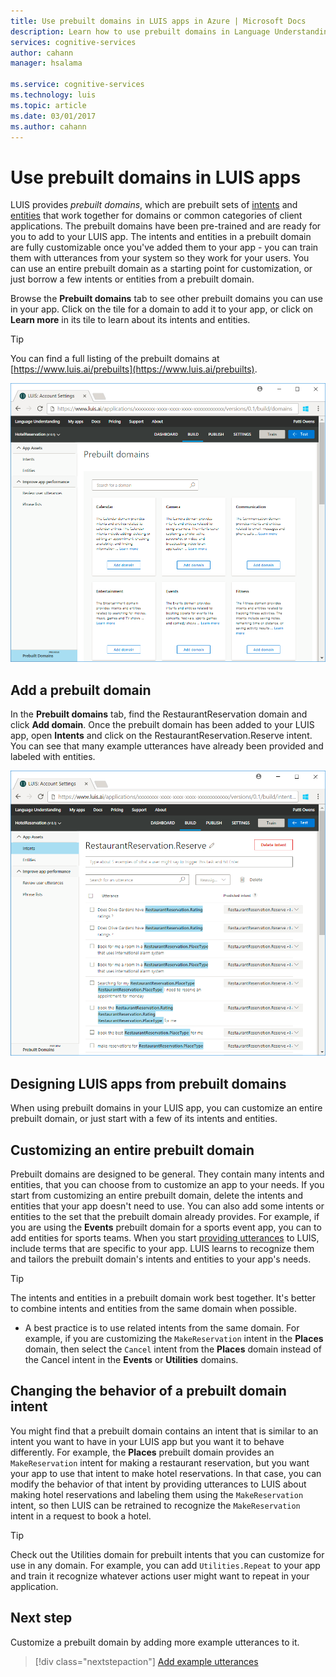 ```yaml
---
title: Use prebuilt domains in LUIS apps in Azure | Microsoft Docs
description: Learn how to use prebuilt domains in Language Understanding Intelligent Service (LUIS) applications.
services: cognitive-services
author: cahann
manager: hsalama

ms.service: cognitive-services
ms.technology: luis
ms.topic: article
ms.date: 03/01/2017
ms.author: cahann
---
```


# Use prebuilt domains in LUIS apps  

LUIS provides *prebuilt domains*, which are prebuilt sets of [intents](Add-intents.md) and [entities](luis-concept-entity-types.md) that work together for domains or common categories of client applications. 
The prebuilt domains have been pre-trained and are ready for you to add to your LUIS app. The intents and entities in a prebuilt domain are fully customizable once you've added them to your app - you can train them with utterances from your system so they work for your users.  You can use an entire prebuilt domain as a starting point for customization, or just borrow a few intents or entities from a prebuilt domain. 

Browse the **Prebuilt domains** tab to see other prebuilt domains you can use in your app. Click on the tile for a domain to add it to your app, or click on **Learn more** in its tile to learn about its intents and entities.

> [!TIP]
> You can find a full listing of the prebuilt domains at [https://www.luis.ai/prebuilts](https://www.luis.ai/prebuilts).

![Add prebuilt domain](./media/luis-how-to-prebuilt-domain-entities/add-prebuilt-domain.png)

<!-- The UI refererred to below is not ready on testing server as of 11/17 -->
<!-- 
Within a domain, look for individual intents and entities that you want to use.

![Add prebuilt entity](./media/luis-how-to-prebuilt-domain-entities/select-prebuilt-domain-entities.png)
-->

## Add a prebuilt domain
In the **Prebuilt domains** tab, find the RestaurantReservation domain and click **Add domain**. Once the prebuilt domain has been added to your LUIS app, open **Intents** and click on the RestaurantReservation.Reserve intent. You can see that many example utterances have already been provided and labeled with entities.

![RestaurantReservation.Reserve intent](./media/luis-how-to-prebuilt-domain-entities/prebuilt-domain-restaurant-reservation.png)


## Designing LUIS apps from prebuilt domains
When using prebuilt domains in your LUIS app, you can customize an entire prebuilt domain, or just start with a few of its intents and entities.

## Customizing an entire prebuilt domain
Prebuilt domains are designed to be general. They contain many intents and entities, that you can choose from to customize an app to your needs. If you start from customizing an entire prebuilt domain, delete the intents and entities that your app doesn't need to use. You can also add some intents or entities to the set that the prebuilt domain already provides. For example, if you are using the **Events** prebuilt domain for a sports event app, you can to add entities for sports teams. When you start [providing utterances](Add-example-utterances.md) to LUIS, include terms that are specific to your app. LUIS learns to recognize them and tailors the prebuilt domain's intents and entities to your app's needs. 

> [!TIP]
> The intents and entities in a prebuilt domain work best together. It's better to combine intents and entities from the same domain when possible.
> * A best practice is to use related intents from the same domain. For example, if you are customizing the `MakeReservation` intent in the **Places** domain, then select the `Cancel` intent from the **Places** domain instead of the Cancel intent in the **Events** or **Utilities** domains.

## Changing the behavior of a prebuilt domain intent
You might find that a prebuilt domain contains an intent that is similar to an intent you want to have in your LUIS app but you want it to behave differently. For example, the **Places** prebuilt domain provides an `MakeReservation` intent for making a restaurant reservation, but you want your app to use that intent to make hotel reservations. In that case, you can modify the behavior of that intent by providing utterances to LUIS about making hotel reservations and labeling them using the `MakeReservation` intent, so then LUIS can be retrained to recognize the `MakeReservation` intent in a request to book a hotel.

> [!TIP]
> Check out the Utilities domain for prebuilt intents that you can customize for use in any domain. 
> For example, you can add `Utilities.Repeat` to your app and train it recognize whatever actions user might want to repeat in your application.

<!--
## List of prebuilt domains
LUIS offers 20 prebuilt domains. 

| Prebuilt domain | Description |
| ---------------- |-----------------------|
| Calendar | The Calendar domain provides intent and entities for adding, deleting, or editing an appointment, checking participants availability, and finding information about a calendar event.|
| Camera | The Camera domain provides intents and entities for taking pictures, recording videos, and broadcasting video to an application.|
| Communication | Sending messages and making phone calls.|
| Entertainment  | Handling queries related to music, movies, and TV.|
| Events | Booking tickets for concerts, festivals, sports games and comedy shows.|
| Fitness | Handling requests related to tracking fitness activities.|
| Gaming | Handling requests related to a game party in a multiplayer game.|
| HomeAutomation | Controlling smart home devices like lights and appliances.|
| MovieTickets | Booking tickets to movies at a movie theater.|
| Music | Playing music on a music player.|
| Note | The Note domain provides intents and entities related to creating, editing, and finding notes.|
| OnDevice | The OnDevice domain provides intents and entities related to controlling the device.|
| Places  | Handling queries related to places like businesses, institutions, restaurants, public spaces, and addresses.|
| Reminder | Handling requests related to creating, editing, and finding reminders.|
| RestaurantReservation | Handling requests to manage restaurant reservations.|
| Taxi | Handling bookings for a taxi.|
| Translate | Translating text to a target language.|
| TV | Controlling TVs.|
| Utilities  | Handling requests that are common in many domains, like "help", "repeat", "start over."|
| Weather | Getting weather reports and forecasts.|
| Web | Navigating to a website.|
-->

## Next step

Customize a prebuilt domain by adding more example utterances to it.

> [!div class="nextstepaction"]
> [Add example utterances](./Add-example-utterances.md)
